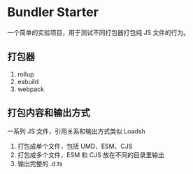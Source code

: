 # Bundler Starter

一个简单的实验项目，用于测试不同打包器打包纯 JS 文件的行为。

## 打包器

1. rollup
2. esbuild
3. webpack

## 打包内容和输出方式

一系列 JS 文件，引用关系和输出方式类似 Loadsh

1. 打包成单个文件，包括 UMD、ESM、CJS
2. 打包成多个文件，ESM 和 CJS 放在不同的目录里输出
3. 输出完整的 .d.ts
